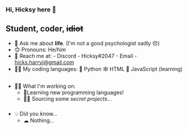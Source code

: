 ### Hi, Hicksy here 👋

## Student, coder, ~~idiot~~

- 💬 Ask me about **life**. (I'm not a good psychologist sadly 😞)
- 😊 Pronouns: He/him
- 📧 Reach me at: 
                  - Discord - Hicksy#2047
                  - Email - hicks.harryj@gmail.com
- 👨‍💻 My coding languages:
                  🐍 Python
                  🕸 HTML
                  🧐 JavaScript (learning)

###
- 👷‍♂️ What I'm working on:
	- 📜Learning new programming languages!
	-  👩‍💻 Sourcing some *secret projects*...
###
- 💡 Did you know...
	-	☁ Nothing...

